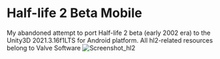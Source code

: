# Half-life 2 Beta Mobile
 My abandoned attempt to port Half-life 2 beta (early 2002 era) to the Unity3D 2021.3.16f1LTS for Android platform. All hl2-related resources belong to Valve Software
![Screenshot_hl2](https://sun9-48.userapi.com/impg/F6-BSHSxvosBt7aX0lP_snueVKm1mB6hc5PDOw/xslX08-_fl0.jpg?size=1080x607&quality=95&sign=d86a0b0b28f6967084306f354ebf9833&type=album)
